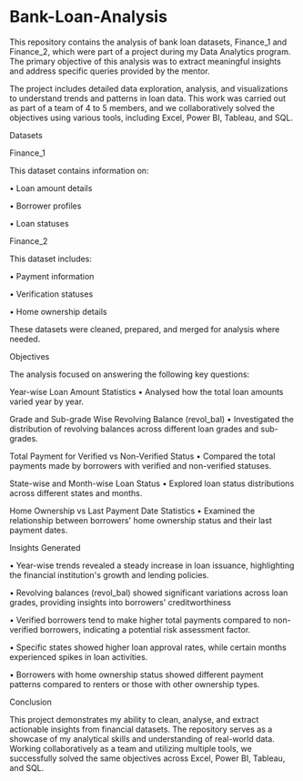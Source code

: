 # Bank-Loan-Analysis
This repository contains the analysis of bank loan datasets, Finance_1 and Finance_2, which were part of a project during my Data Analytics program. The primary objective of this analysis was to extract meaningful insights and address specific queries provided by the mentor.

The project includes detailed data exploration, analysis, and visualizations to understand trends and patterns in loan data. This work was carried out as part of a team of 4 to 5 members, and we collaboratively solved the objectives using various tools, including Excel, Power BI, Tableau, and SQL.



Datasets


Finance_1


This dataset contains information on:


•	Loan amount details


•	Borrower profiles


•	Loan statuses


Finance_2


This dataset includes:


•	Payment information


•	Verification statuses


•	Home ownership details



These datasets were cleaned, prepared, and merged for analysis where needed.



Objectives


The analysis focused on answering the following key questions:



Year-wise Loan Amount Statistics
•	Analysed how the total loan amounts varied year by year.


Grade and Sub-grade Wise Revolving Balance (revol_bal)
•	Investigated the distribution of revolving balances across different loan grades and sub-grades.


Total Payment for Verified vs Non-Verified Status
•	Compared the total payments made by borrowers with verified and non-verified statuses.



State-wise and Month-wise Loan Status
•	Explored loan status distributions across different states and months.



Home Ownership vs Last Payment Date Statistics
•	Examined the relationship between borrowers' home ownership status and their last payment dates.



Insights Generated



•	Year-wise trends revealed a steady increase in loan issuance, highlighting the financial institution's growth and lending policies.


•	Revolving balances (revol_bal) showed significant variations across loan grades, providing insights into borrowers' creditworthiness


•	Verified borrowers tend to make higher total payments compared to non-verified borrowers, indicating a potential risk assessment factor.


•	Specific states showed higher loan approval rates, while certain months experienced spikes in loan activities.


•	Borrowers with home ownership status showed different payment patterns compared to renters or those with other ownership types.


Conclusion


This project demonstrates my ability to clean, analyse, and extract actionable insights from financial datasets. The repository serves as a showcase of my analytical skills and understanding of real-world data. Working collaboratively as a team and utilizing multiple tools, we successfully solved the same objectives across Excel, Power BI, Tableau, and SQL.
